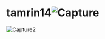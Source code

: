 # tamrin14![Capture](https://user-images.githubusercontent.com/98354949/168444379-9e0cd8b1-04f7-4d69-9d6c-0b0db3b4f898.PNG)
![Capture2](https://user-images.githubusercontent.com/98354949/168444380-ffbf6515-3d71-458d-b711-e09ebe83cc19.PNG)

